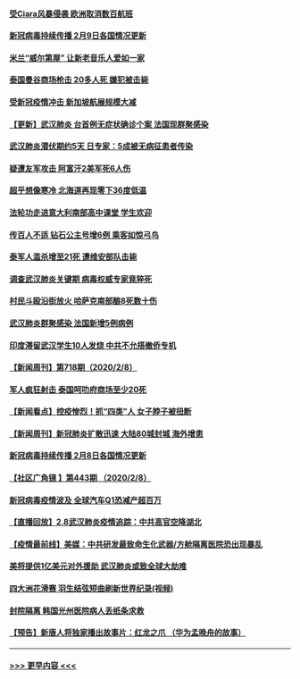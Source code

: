 #### [受Ciara风暴侵袭 欧洲取消数百航班](../pages/prog202/a102773357.md?t=02100655) 
#### [新冠病毒持续传播 2月9日各国情况更新](../pages/prog202/a102773346.md?t=02100655) 
#### [米兰“威尔第屋” 让新老音乐人爱如一家](../pages/prog202/a102773245.md?t=02100655) 
#### [泰国曼谷商场枪击 20多人死 嫌犯被击毙](../pages/prog202/a102773230.md?t=02100655) 
#### [受新冠疫情冲击 新加坡航展规模大减](../pages/prog202/a102773207.md?t=02100655) 
#### [【更新】武汉肺炎 台首例无症状确诊个案 法国现群聚感染](../pages/prog202/a102770740.md?t=02100655) 
#### [武汉肺炎潜伏期约5天 日专家：5成被无病征患者传染](../pages/prog202/a102773145.md?t=02100655) 
#### [疑遭友军攻击 阿富汗2美军死6人伤](../pages/prog202/a102773140.md?t=02100655) 
#### [超乎想像寒冷 北海道再现零下36度低温](../pages/prog202/a102773122.md?t=02100655) 
#### [法轮功走进意大利南部高中课堂 学生欢迎](../pages/prog202/a102773105.md?t=02100655) 
#### [传百人不适 钻石公主号增6例 乘客如惊弓鸟](../pages/prog202/a102773051.md?t=02100655) 
#### [泰军人滥杀增至21死 遭维安部队击毙](../pages/prog202/a102772913.md?t=02100655) 
#### [调查武汉肺炎关键期 病毒权威专家竟猝死](../pages/prog202/a102773033.md?t=02100655) 
#### [村民斗殴沿街放火 哈萨克南部酿8死数十伤](../pages/prog202/a102772980.md?t=02100655) 
#### [武汉肺炎群聚感染 法国新增5例病例](../pages/prog202/a102772957.md?t=02100655) 
#### [印度滞留武汉学生10人发烧 中共不允搭撤侨专机](../pages/prog202/a102772946.md?t=02100655) 
#### [【新闻周刊】第718期（2020/2/8）](../pages/prog202/a102772921.md?t=02100655) 
#### [军人疯狂射击 泰国呵叻府商场至少20死](../pages/prog202/a102772833.md?t=02100655) 
#### [【新闻看点】控疫惨烈！抓“四类”人 女子脖子被扭断](../pages/prog202/a102772896.md?t=02100655) 
#### [【新闻周刊】新冠肺炎扩散迅速 大陆80城封城 海外增患](../pages/prog202/a102772852.md?t=02100655) 
#### [新冠病毒持续传播 2月8日各国情况更新](../pages/prog202/a102772826.md?t=02100655) 
#### [【社区广角镜  】第443期  （2020/2/8）](../pages/prog202/a102772736.md?t=02100655) 
#### [新冠病毒疫情波及 全球汽车Q1恐减产超百万](../pages/prog202/a102772695.md?t=02100655) 
#### [【直播回放】2.8武汉肺炎疫情追踪：中共高官空降湖北](../pages/prog202/a102772618.md?t=02100655) 
#### [【疫情最前线】美媒：中共研发最致命生化武器/方舱隔离医院恐出现暴乱](../pages/prog202/a102772439.md?t=02100655) 
#### [美将提供1亿美元对外援助 武汉肺炎或致全球大劫难](../pages/prog202/a102772361.md?t=02100655) 
#### [四大洲花滑赛 羽生结弦短曲刷新世界纪录(视频)](../pages/prog202/a102772341.md?t=02100655) 
#### [封院隔离 韩国光州医院病人丢纸条求救](../pages/prog202/a102772282.md?t=02100655) 
#### [【预告】新唐人将独家播出故事片：红龙之爪 （华为孟晚舟的故事）](../pages/prog202/a102767728.md?t=02100655) 

----
#### [ >>> 更早内容 <<< ](../indexes/prog202-earlier.md)
